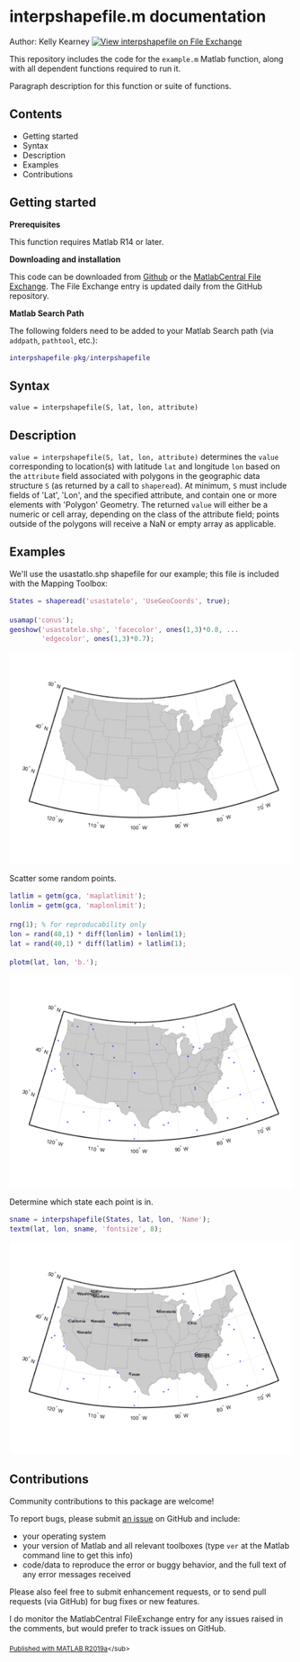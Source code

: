 
# interpshapefile.m documentation

Author: Kelly Kearney
[![View interpshapefile on File Exchange](https://www.mathworks.com/matlabcentral/images/matlab-file-exchange.svg)](https://www.mathworks.com/matlabcentral/fileexchange/10278-interpshapefile)

This repository includes the code for the `example.m` Matlab function, along with all dependent functions required to run it.

Paragraph description for this function or suite of functions.


## Contents

            
- Getting started        
- Syntax        
- Description        
- Examples        
- Contributions

## Getting started


**Prerequisites**


This function requires Matlab R14 or later.


**Downloading and installation**


This code can be downloaded from [Github](https://github.com/kakearney/interpshapefile-pkg/) or the [MatlabCentral File Exchange](http://www.mathworks.com/matlabcentral/fileexchange/10278-interpshapefile).  The File Exchange entry is updated daily from the GitHub repository.


**Matlab Search Path**


The following folders need to be added to your Matlab Search path (via `addpath`, `pathtool`, etc.):



```matlab
interpshapefile-pkg/interpshapefile
```



## Syntax



```
value = interpshapefile(S, lat, lon, attribute)
```



## Description


`value = interpshapefile(S, lat, lon, attribute)` determines the `value` corresponding to location(s) with latitude `lat` and longitude `lon` based on the `attribute` field associated with polygons in the geographic data structure `S` (as returned by a call to `shaperead`).  At minimum, `S` must include fields of 'Lat', 'Lon', and the specified attribute, and contain one or more elements with 'Polygon' Geometry.  The returned `value` will either be a numeric or cell array, depending on the class of the attribute field; points outside of the polygons will receive a NaN or empty array as applicable.



## Examples


We'll use the usastatlo.shp shapefile for our example; this file is included with the Mapping Toolbox:



```matlab
States = shaperead('usastatelo', 'UseGeoCoords', true);

usamap('conus');
geoshow('usastatelo.shp', 'facecolor', ones(1,3)*0.8, ...
        'edgecolor', ones(1,3)*0.7);
```


![](./readmeExtras/README_01.png)

Scatter some random points.



```matlab
latlim = getm(gca, 'maplatlimit');
lonlim = getm(gca, 'maplonlimit');

rng(1); % for reproducability only
lon = rand(40,1) * diff(lonlim) + lonlim(1);
lat = rand(40,1) * diff(latlim) + latlim(1);

plotm(lat, lon, 'b.');
```


![](./readmeExtras/README_02.png)

Determine which state each point is in.



```matlab
sname = interpshapefile(States, lat, lon, 'Name');
textm(lat, lon, sname, 'fontsize', 8);
```


![](./readmeExtras/README_03.png)


## Contributions


Community contributions to this package are welcome!


To report bugs, please submit [an issue](https://github.com/kakearney/interpshapefile-pkg/issues) on GitHub and include:



  - your operating system
  - your version of Matlab and all relevant toolboxes (type `ver` at the Matlab command line to get this info)
  - code/data to reproduce the error or buggy behavior, and the full text of any error messages received

Please also feel free to submit enhancement requests, or to send pull requests (via GitHub) for bug fixes or new features.


I do monitor the MatlabCentral FileExchange entry for any issues raised in the comments, but would prefer to track issues on GitHub.



<sub>[Published with MATLAB R2019a]("http://www.mathworks.com/products/matlab/")</sub>
